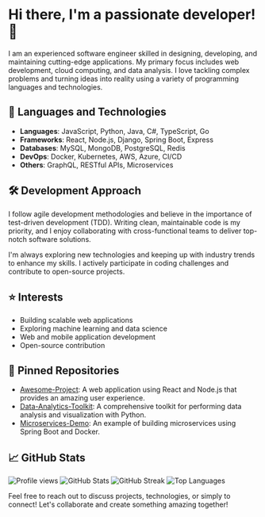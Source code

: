 # Hi there, I'm a passionate developer! 👋

I am an experienced software engineer skilled in designing, developing, and maintaining cutting-edge applications. My primary focus includes web development, cloud computing, and data analysis. I love tackling complex problems and turning ideas into reality using a variety of programming languages and technologies.

## 🔧 Languages and Technologies

- **Languages**: JavaScript, Python, Java, C#, TypeScript, Go
- **Frameworks**: React, Node.js, Django, Spring Boot, Express
- **Databases**: MySQL, MongoDB, PostgreSQL, Redis
- **DevOps**: Docker, Kubernetes, AWS, Azure, CI/CD
- **Others**: GraphQL, RESTful APIs, Microservices

## 🛠️ Development Approach

I follow agile development methodologies and believe in the importance of test-driven development (TDD). Writing clean, maintainable code is my priority, and I enjoy collaborating with cross-functional teams to deliver top-notch software solutions. 

I'm always exploring new technologies and keeping up with industry trends to enhance my skills. I actively participate in coding challenges and contribute to open-source projects.

## ⭐ Interests

- Building scalable web applications
- Exploring machine learning and data science
- Web and mobile application development
- Open-source contribution

## 📌 Pinned Repositories

- [Awesome-Project](https://github.com/suecummings864/Awesome-Project): A web application using React and Node.js that provides an amazing user experience.
- [Data-Analytics-Toolkit](https://github.com/suecummings864/Data-Analytics-Toolkit): A comprehensive toolkit for performing data analysis and visualization with Python.
- [Microservices-Demo](https://github.com/suecummings864/Microservices-Demo): An example of building microservices using Spring Boot and Docker.

## 📈 GitHub Stats

![Profile views](https://komarev.com/ghpvc/?username=suecummings864&color=green)
![GitHub Stats](https://github-readme-stats.vercel.app/api?username=suecummings864&show_icons=true&theme=radical)
![GitHub Streak](https://github-readme-streak-stats.herokuapp.com/?user=suecummings864&theme=radical)
![Top Languages](https://github-readme-stats.vercel.app/api/top-langs/?username=suecummings864&layout=compact&theme=radical)

Feel free to reach out to discuss projects, technologies, or simply to connect! Let's collaborate and create something amazing together!
